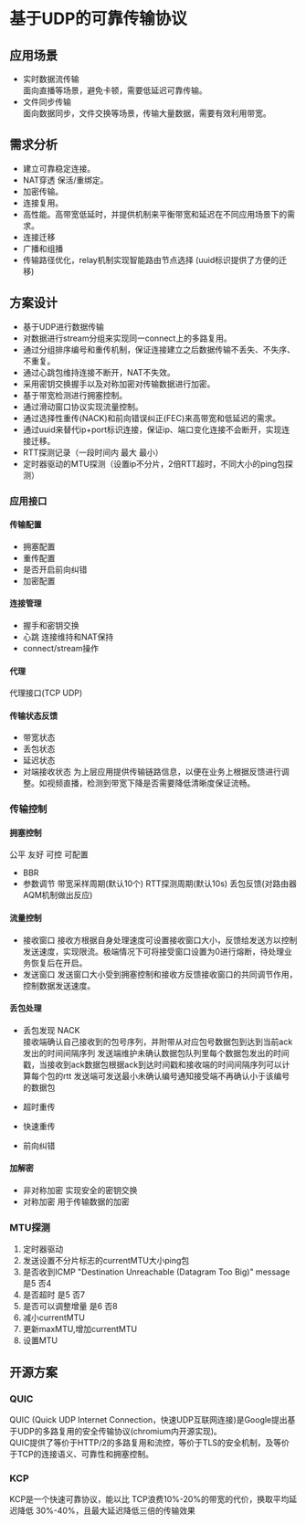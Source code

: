 # 基于UDP的可靠传输协议
## 应用场景
+ 实时数据流传输  
    面向直播等场景，避免卡顿，需要低延迟可靠传输。
+ 文件同步传输  
    面向数据同步，文件交换等场景，传输大量数据，需要有效利用带宽。
## 需求分析
* 建立可靠稳定连接。  
* NAT穿透 保活/重绑定。  
* 加密传输。
* 连接复用。  
* 高性能。高带宽低延时，并提供机制来平衡带宽和延迟在不同应用场景下的需求。  
* 连接迁移   
* 广播和组播
* 传输路径优化，relay机制实现智能路由节点选择 (uuid标识提供了方便的迁移)

## 方案设计
+ 基于UDP进行数据传输
+ 对数据进行stream分组来实现同一connect上的多路复用。
+ 通过分组排序编号和重传机制，保证连接建立之后数据传输不丢失、不失序、不重复。
+ 通过心跳包维持连接不断开，NAT不失效。
+ 采用密钥交换握手以及对称加密对传输数据进行加密。
+ 基于带宽检测进行拥塞控制。
+ 通过滑动窗口协议实现流量控制。
+ 通过选择性重传(NACK)和前向错误纠正(FEC)来高带宽和低延迟的需求。
+ 通过uuid来替代ip+port标识连接，保证ip、端口变化连接不会断开，实现连接迁移。
+ RTT探测记录（一段时间内 最大 最小）
+ 定时器驱动的MTU探测（设置ip不分片，2倍RTT超时，不同大小的ping包探测）

### 应用接口
#### 传输配置
* 拥塞配置
* 重传配置
* 是否开启前向纠错
* 加密配置
#### 连接管理
* 握手和密钥交换
* 心跳 连接维持和NAT保持
* connect/stream操作
#### 代理
代理接口(TCP UDP)
#### 传输状态反馈
* 带宽状态
* 丢包状态
* 延迟状态
* 对端接收状态
为上层应用提供传输链路信息，以便在业务上根据反馈进行调整。如视频直播，检测到带宽下降是否需要降低清晰度保证流畅。

### 传输控制
#### 拥塞控制
公平 友好 可控 可配置
* BBR
* 参数调节 带宽采样周期(默认10个) RTT探测周期(默认10s) 丢包反馈(对路由器AQM机制做出反应)
#### 流量控制
* 接收窗口 
    接收方根据自身处理速度可设置接收窗口大小，反馈给发送方以控制发送速度，实现限流。极端情况下可将接受窗口设置为0进行熔断，待处理业务恢复后在开启。
* 发送窗口
    发送窗口大小受到拥塞控制和接收方反馈接收窗口的共同调节作用，控制数据发送速度。
#### 丢包处理
* 丢包发现 NACK  
    接收端确认自己接收到的包号序列，并附带从对应包号数据包到达到当前ack发出的时间间隔序列
    发送端维护未确认数据包队列里每个数据包发出的时间戳，当接收到ack数据包根据ack到达时间戳和接收端的时间间隔序列可以计算每个包的rtt
    发送端可发送最小未确认编号通知接受端不再确认小于该编号的数据包

* 超时重传
* 快速重传
* 前向纠错
#### 加解密
* 非对称加密
    实现安全的密钥交换
* 对称加密
    用于传输数据的加密

### MTU探测
1. 定时器驱动
2. 发送设置不分片标志的currentMTU大小ping包
3. 是否收到ICMP "Destination Unreachable (Datagram Too Big)" message 是5 否4
4. 是否超时 是5 否7
5. 是否可以调整增量 是6 否8
6. 减小currentMTU
7. 更新maxMTU,增加currentMTU
8. 设置MTU

## 开源方案
### QUIC
QUIC (Quick UDP Internet Connection，快速UDP互联网连接)是Google提出基于UDP的多路复用的安全传输协议(chromium内开源实现)。  
QUIC提供了等价于HTTP/2的多路复用和流控，等价于TLS的安全机制，及等价于TCP的连接语义、可靠性和拥塞控制。
### KCP
KCP是一个快速可靠协议，能以比 TCP浪费10%-20%的带宽的代价，换取平均延迟降低 30%-40%，且最大延迟降低三倍的传输效果